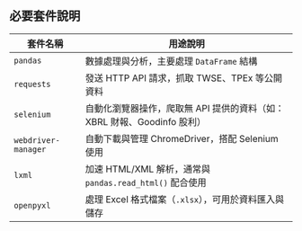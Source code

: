 ## 必要套件說明

| 套件名稱             | 用途說明                                                                 |
|----------------------|--------------------------------------------------------------------------|
| `pandas`             | 數據處理與分析，主要處理 `DataFrame` 結構                                 |
| `requests`           | 發送 HTTP API 請求，抓取 TWSE、TPEx 等公開資料                            |
| `selenium`           | 自動化瀏覽器操作，爬取無 API 提供的資料（如：XBRL 財報、Goodinfo 股利）    |
| `webdriver-manager`  | 自動下載與管理 ChromeDriver，搭配 Selenium 使用                           |
| `lxml`               | 加速 HTML/XML 解析，通常與 `pandas.read_html()` 配合使用                   |
| `openpyxl`           | 處理 Excel 格式檔案（`.xlsx`），可用於資料匯入與儲存                        |
